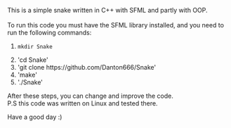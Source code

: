 This is a simple snake written in C++ with SFML and partly with OOP. <br><br>
To run this code you must have the SFML library installed, and you need to run the following commands:
<ol>
    <li><pre><code>mkdir Snake</code></pre></li>
    <li>'cd Snake'</li>
    <li>'git clone https://github.com/Danton666/Snake'</li>
    <li>'make'</li>
    <li>'./Snake'</li>
</ol>

After these steps, you can change and improve the code. <br>
P.S this code was written on Linux and tested there. <br>

Have a good day :) <br>
